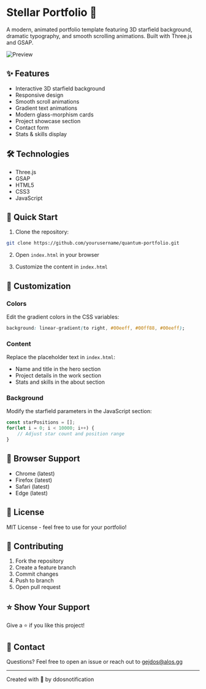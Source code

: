 # Stellar Portfolio 🚀

A modern, animated portfolio template featuring 3D starfield background, dramatic typography, and smooth scrolling animations. Built with Three.js and GSAP.

![Preview](https://cdn.discordapp.com/attachments/1136008461415633046/1309589903293808771/image.png)

## ✨ Features

- Interactive 3D starfield background
- Responsive design
- Smooth scroll animations
- Gradient text animations
- Modern glass-morphism cards
- Project showcase section
- Contact form
- Stats & skills display

## 🛠️ Technologies

- Three.js
- GSAP
- HTML5
- CSS3
- JavaScript

## 🚀 Quick Start

1. Clone the repository:
```bash
git clone https://github.com/yourusername/quantum-portfolio.git
```

2. Open `index.html` in your browser

3. Customize the content in `index.html`

## 🎨 Customization

### Colors
Edit the gradient colors in the CSS variables:
```css
background: linear-gradient(to right, #00eeff, #00ff88, #00eeff);
```

### Content
Replace the placeholder text in `index.html`:
- Name and title in the hero section
- Project details in the work section
- Stats and skills in the about section

### Background
Modify the starfield parameters in the JavaScript section:
```javascript
const starPositions = [];
for(let i = 0; i < 10000; i++) {
    // Adjust star count and position range
}
```

## 📱 Browser Support

- Chrome (latest)
- Firefox (latest)
- Safari (latest)
- Edge (latest)

## 📄 License

MIT License - feel free to use for your portfolio!

## 🤝 Contributing

1. Fork the repository
2. Create a feature branch
3. Commit changes
4. Push to branch
5. Open pull request

## ⭐ Show Your Support

Give a ⭐️ if you like this project!

## 📧 Contact

Questions? Feel free to open an issue or reach out to gejdos@alos.gg

---
Created with 💙 by ddosnotification
